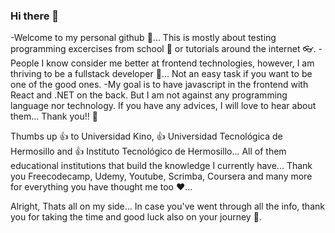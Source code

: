 ### Hi there 👋

-Welcome to my personal github 🥷... This is mostly about testing programming excercises from school 🍎 or tutorials around the internet 👓.
-People I know consider me better at frontend technologies, however, I am thriving to  be a fullstack developer 🦾... Not an easy task if you want to be one of the good ones.
-My goal is to have javascript in the frontend with React and .NET on the back. But I am not against any programming language nor technology. If you have any advices, I will love to hear about them... Thank you!! 🤝

Thumbs up 👍 to Universidad Kino, 👍 Universidad Tecnológica de Hermosillo and 👍 Instituto Tecnológico de Hermosillo... All of them educational institutions that build the knowledge I currently have... Thank you Freecodecamp, Udemy, Youtube, Scrimba, Coursera and many more for everything you have thought me too ❤️...

Alright, Thats all on my side... In case you've went through all the info, thank you for taking the time and good luck also on your journey 🐸.





